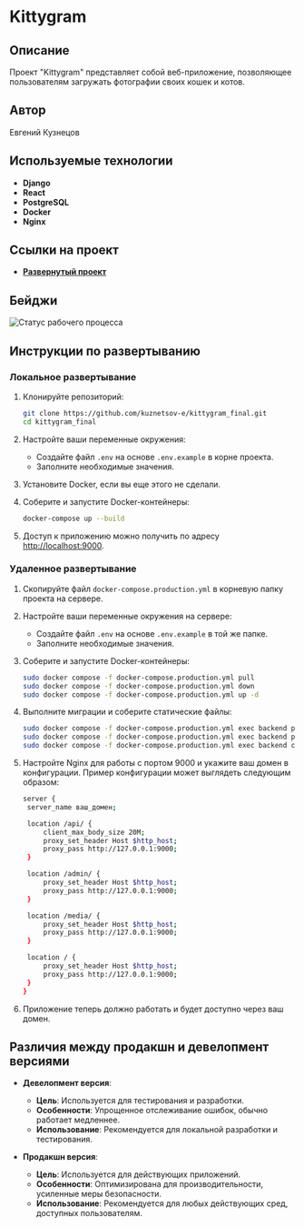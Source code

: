 # Kittygram

## Описание
Проект "Kittygram" представляет собой веб-приложение, позволяющее пользователям загружать фотографии своих кошек и котов.

## Автор
Евгений Кузнецов

## Используемые технологии
- **Django**
- **React**
- **PostgreSQL**
- **Docker**
- **Nginx**

## Ссылки на проект
- [**Развернутый проект**](https://kuz-kittygram.duckdns.org/)

## Бейджи
![Статус рабочего процесса](https://github.com/kuznetsov-e/kittygram_final/actions/workflows/main.yml/badge.svg)

## Инструкции по развертыванию

### Локальное развертывание
1. Клонируйте репозиторий:
   ```bash
   git clone https://github.com/kuznetsov-e/kittygram_final.git
   cd kittygram_final
   ```

2. Настройте ваши переменные окружения:
   - Создайте файл `.env` на основе `.env.example` в корне проекта.
   - Заполните необходимые значения.

3. Установите Docker, если вы еще этого не сделали.

4. Соберите и запустите Docker-контейнеры:
   ```bash
   docker-compose up --build
   ```

5. Доступ к приложению можно получить по адресу [http://localhost:9000](http://localhost:9000).

### Удаленное развертывание
1. Скопируйте файл `docker-compose.production.yml` в корневую папку проекта на сервере.
   
2. Настройте ваши переменные окружения на сервере:
   - Создайте файл `.env` на основе `.env.example` в той же папке.
   - Заполните необходимые значения.

4. Соберите и запустите Docker-контейнеры:
   ```bash
   sudo docker compose -f docker-compose.production.yml pull
   sudo docker compose -f docker-compose.production.yml down
   sudo docker compose -f docker-compose.production.yml up -d
   ```

5. Выполните миграции и соберите статические файлы:
   ```bash
   sudo docker compose -f docker-compose.production.yml exec backend python manage.py migrate
   sudo docker compose -f docker-compose.production.yml exec backend python manage.py collectstatic
   sudo docker compose -f docker-compose.production.yml exec backend cp -r /app/collected_static/. /backend_static/static/
   ```

6. Настройте Nginx для работы с портом 9000 и укажите ваш домен в конфигурации. Пример конфигурации может выглядеть следующим образом:
   ```bash
   server {
    server_name ваш_домен;

    location /api/ {
        client_max_body_size 20M;
        proxy_set_header Host $http_host;
        proxy_pass http://127.0.0.1:9000;
    }

    location /admin/ {
        proxy_set_header Host $http_host;
        proxy_pass http://127.0.0.1:9000;
    }

    location /media/ {
        proxy_set_header Host $http_host;
        proxy_pass http://127.0.0.1:9000;
    }

    location / {
        proxy_set_header Host $http_host;
        proxy_pass http://127.0.0.1:9000;
    }
   }
   ```

7. Приложение теперь должно работать и будет доступно через ваш домен.

## Различия между продакшн и девелопмент версиями
- **Девелопмент версия**:
  - **Цель**: Используется для тестирования и разработки.
  - **Особенности**: Упрощенное отслеживание ошибок, обычно работает медленнее.
  - **Использование**: Рекомендуется для локальной разработки и тестирования.

- **Продакшн версия**:
  - **Цель**: Используется для действующих приложений.
  - **Особенности**: Оптимизирована для производительности, усиленные меры безопасности.
  - **Использование**: Рекомендуется для любых действующих сред, доступных пользователям.
